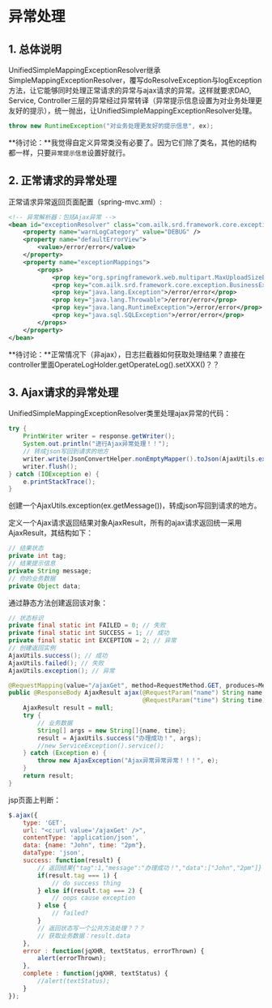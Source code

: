 # 异常处理

## 1. 总体说明

UnifiedSimpleMappingExceptionResolver继承SimpleMappingExceptionResolver，覆写doResolveException与logException方法，让它能够同时处理正常请求的异常与ajax请求的异常。这样就要求DAO, Service, Controller三层的异常经过异常转译（异常提示信息设置为对业务处理更友好的提示），统一抛出，让UnifiedSimpleMappingExceptionResolver处理。

```java
throw new RuntimeException("对业务处理更友好的提示信息", ex);
```

**待讨论：**我觉得自定义异常类没有必要了。因为它们除了类名，其他的结构都一样，只要`异常提示信息`设置好就行。

## 2. 正常请求的异常处理

正常请求异常返回页面配置（spring-mvc.xml）:

```xml
<!-- 异常解析器：包括Ajax异常 -->
<bean id="exceptionResolver" class="com.ailk.srd.framework.core.exception.UnifiedSimpleMappingExceptionResolver">
	<property name="warnLogCategory" value="DEBUG" />
	<property name="defaultErrorView">
		<value>/error/error</value>
	</property>
	<property name="exceptionMappings">
		<props>
			<prop key="org.springframework.web.multipart.MaxUploadSizeExceededException">/error/error</prop>
			<prop key="com.ailk.srd.framework.core.exception.BusinessException">/error/error</prop>
			<prop key="java.lang.Exception">/error/error</prop>
			<prop key="java.lang.Throwable">/error/error</prop>
			<prop key="java.lang.RuntimeException">/error/error</prop>
			<prop key="java.sql.SQLException">/error/error</prop>
		</props>
	</property>
</bean>
```

**待讨论：**正常情况下（非ajax），日志拦截器如何获取处理结果？直接在controller里面OperateLogHolder.getOperateLog().setXXX()？？

## 3. Ajax请求的异常处理

UnifiedSimpleMappingExceptionResolver类里处理ajax异常的代码：

```java
try {  
    PrintWriter writer = response.getWriter();
    System.out.println("进行Ajax异常处理！！");
    // 转成json写回到请求的地方
    writer.write(JsonConvertHelper.nonEmptyMapper().toJson(AjaxUtils.exception(ex.getMessage())));  
    writer.flush();
} catch (IOException e) {  
    e.printStackTrace();  
}
```
创建一个AjaxUtils.exception(ex.getMessage())，转成json写回到请求的地方。

定义一个Ajax请求返回结果对象AjaxResult，所有的ajax请求返回统一采用AjaxResult，其结构如下：

```java
// 结果状态
private int tag;
// 结果提示信息
private String message;
// 你的业务数据
private Object data;

```

通过静态方法创建返回该对象：

```java
// 状态标识
private final static int FAILED = 0; // 失败
private final static int SUCCESS = 1; // 成功
private final static int EXCEPTION = 2; // 异常
// 创建返回实例
AjaxUtils.success(); // 成功
AjaxUtils.failed(); // 失败
AjaxUtils.exception(); // 异常

@RequestMapping(value="/ajaxGet", method=RequestMethod.GET, produces=MediaType.APPLICATION_JSON_VALUE)
public @ResponseBody AjaxResult ajax(@RequestParam("name") String name, 
                                     @RequestParam("time") String time) throws Exception {
	AjaxResult result = null;
    try {
        // 业务数据
        String[] args = new String[]{name, time};
        result = AjaxUtils.success("办理成功！", args);
        //new ServiceException().service();
    } catch (Exception e) {
        throw new AjaxException("Ajax异常异常异常！！！", e);
    } 
    return result;
}

```

jsp页面上判断：

```javascript
$.ajax({
	type: 'GET',
    url: "<c:url value='/ajaxGet' />",
    contentType: 'application/json',
    data: {name: "John", time: "2pm"},
    dataType: 'json',
    success: function(result) {
		// 返回结果{"tag":1,"message":"办理成功！","data":["John","2pm"]}
    	if(result.tag === 1) {
    		// do success thing
    	} else if(result.tag === 2) {
    		// oops cause exception
    	} else {
    		// failed?
    	}
		// 返回状态写一个公共方法处理？？？
    	// 获取业务数据：result.data
    },
    error : function(jqXHR, textStatus, errorThrown) {
        alert(errorThrown);
    },
    complete : function(jqXHR, textStatus) {
        //alert(textStatus);
    }
});

```